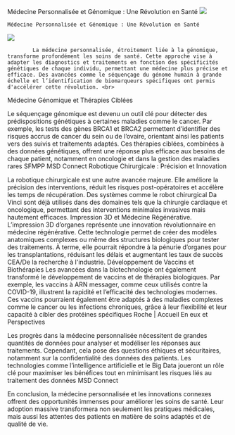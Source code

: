 Médecine Personnalisée et Génomique : Une Révolution en Santé
 <img src="/https://media.istockphoto.com/id/1369987284/fr/photo/gros-plan-dun-st%C3%A9thoscope-et-dune-tablette-num%C3%A9rique-avec-dossier-m%C3%A9dical-%C3%A9lectronique.jpg?s=612x612&w=0&k=20&c=0E2JP8IEl85i_VrLMgm9ohc3nPnI5QNWohdLm4X1TXE=">
 

    Médecine Personnalisée et Génomique : Une Révolution en Santé
 <img src="/https://media.istockphoto.com/id/1369987284/fr/photo/gros-plan-dun-st%C3%A9thoscope-et-dune-tablette-num%C3%A9rique-avec-dossier-m%C3%A9dical-%C3%A9lectronique.jpg?s=612x612&w=0&k=20&c=0E2JP8IEl85i_VrLMgm9ohc3nPnI5QNWohdLm4X1TXE=">
 

            La médecine personnalisée, étroitement liée à la génomique, transforme profondément les soins de santé. Cette approche vise à adapter les diagnostics et traitements en fonction des spécificités génétiques de chaque individu, permettant une médecine plus précise et efficace. Des avancées comme le séquençage du génome humain à grande échelle et l’identification de biomarqueurs spécifiques ont permis d'accélérer cette révolution. <br>
Médecine Génomique et Thérapies Ciblées 

Le séquençage génomique est devenu un outil clé pour détecter des prédispositions génétiques à certaines maladies comme le cancer. Par exemple, les tests des gènes BRCA1 et BRCA2 permettent d’identifier des risques accrus de cancer du sein ou de l’ovaire, orientant ainsi les patients vers des suivis et traitements adaptés. Ces thérapies ciblées, combinées à des données génétiques, offrent une réponse plus efficace aux besoins de chaque patient, notamment en oncologie et dans la gestion des maladies rares​
SFMPP
MSD Connect
Robotique Chirurgicale : Précision et Innovation


La robotique chirurgicale est une autre avancée majeure. Elle améliore la précision des interventions, réduit les risques post-opératoires et accélère les temps de récupération. Des systèmes comme le robot chirurgical Da Vinci sont déjà utilisés dans des domaines tels que la chirurgie cardiaque et oncologique, permettant des interventions minimales invasives mais hautement efficaces.
Impression 3D et Médecine Régénérative. 
L’impression 3D d’organes représente une innovation révolutionnaire en médecine régénérative. Cette technologie permet de créer des modèles anatomiques complexes ou même des structures biologiques pour tester des traitements. À terme, elle pourrait répondre à la pénurie d’organes pour les transplantations, réduisant les délais et augmentant les taux de succès​
CEA/De la recherche à l'industrie. 
Développement de Vaccins et Biothérapies
Les avancées dans la biotechnologie ont également transformé le développement de vaccins et de thérapies biologiques. Par exemple, les vaccins à ARN messager, comme ceux utilisés contre la COVID-19, illustrent la rapidité et l’efficacité des technologies modernes. Ces vaccins pourraient également être adaptés à des maladies complexes comme le cancer ou les infections chroniques, grâce à leur flexibilité et leur capacité à cibler des protéines spécifiques​
Roche | Accueil
En eux et Perspectives


Les progrès dans la médecine personnalisée nécessitent de grandes quantités de données pour analyser et modéliser les réponses aux traitements. Cependant, cela pose des questions éthiques et sécuritaires, notamment sur la confidentialité des données des patients. Les technologies comme l’intelligence artificielle et le Big Data joueront un rôle clé pour maximiser les bénéfices tout en minimisant les risques liés au traitement des données​
MSD Connect

En conclusion, la médecine personnalisée et les innovations connexes offrent des opportunités immenses pour améliorer les soins de santé. Leur adoption massive transformera non seulement les pratiques médicales, mais aussi les attentes des patients en matière de soins adaptés et de qualité de vie.

